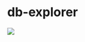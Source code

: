 # db-explorer

<img src="https://s3.amazonaws.com/f.cl.ly/items/012q2Q1E3F0m410H0e2K/explorer.png" />

